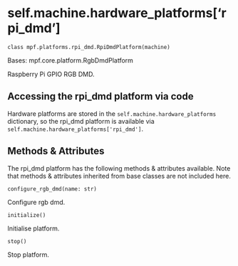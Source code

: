 
# self.machine.hardware_platforms[‘rpi_dmd’]

`class mpf.platforms.rpi_dmd.RpiDmdPlatform(machine)`

Bases: mpf.core.platform.RgbDmdPlatform

Raspberry Pi GPIO RGB DMD.

## Accessing the rpi_dmd platform via code

Hardware platforms are stored in the `self.machine.hardware_platforms` dictionary, so the rpi_dmd platform is available via `self.machine.hardware_platforms['rpi_dmd']`.

## Methods & Attributes

The rpi_dmd platform has the following methods & attributes available. Note that methods & attributes inherited from base classes are not included here.

`configure_rgb_dmd(name: str)`

Configure rgb dmd.

`initialize()`

Initialise platform.

`stop()`

Stop platform.

